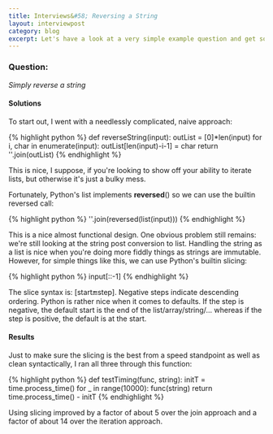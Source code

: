 ```yaml
---
title: Interviews&#58; Reversing a String
layout: interviewpost
category: blog
excerpt: Let's have a look at a very simple example question and get some results in python.
---
```


### Question:

*Simply reverse a string*

#### Solutions 

To start out, I went with a needlessly complicated, naive approach:

{% highlight python %}
def reverseString(input):
	outList = [0]*len(input)
	for i, char in enumerate(input):
		outList[len(input)-i-1] = char
	return ''.join(outList)
{% endhighlight %}

This is nice, I suppose, if you're looking to show off your ability to iterate lists, but otherwise it's just a bulky mess.

Fortunately, Python's list implements __reversed__() so we can use the builtin reversed call:

{% highlight python %}
	''.join(reversed(list(input)))
{% endhighlight %}

This is a nice almost functional design. One obvious problem still remains: we're still looking at the string post conversion to list. Handling the string as a list is nice when you're doing more fiddly things as strings are immutable. However, for simple things like this, we can use Python's builtin slicing:

{% highlight python %}
	input[::-1]
{% endhighlight %}

The slice syntax is: [start:end:step]. Negative steps indicate descending ordering. Python is rather nice when it comes to defaults. If the step is negative, the default start is the end of the list/array/string/... whereas if the step is positive, the default is at the start.

#### Results

Just to make sure the slicing is the best from a speed standpoint as well as clean syntactically, I ran all three through this function:

{% highlight python %}
def testTiming(func, string):
    initT = time.process_time()
    for _ in range(10000):
        func(string)
    return time.process_time() - initT
{% endhighlight %}

Using slicing improved by a factor of about 5 over the join approach and a factor of about 14 over the iteration approach.